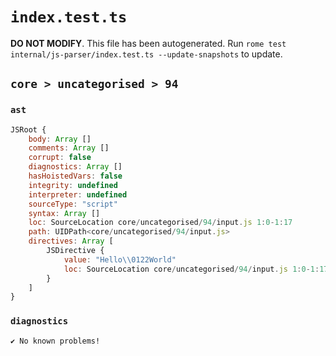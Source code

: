 # `index.test.ts`

**DO NOT MODIFY**. This file has been autogenerated. Run `rome test internal/js-parser/index.test.ts --update-snapshots` to update.

## `core > uncategorised > 94`

### `ast`

```javascript
JSRoot {
	body: Array []
	comments: Array []
	corrupt: false
	diagnostics: Array []
	hasHoistedVars: false
	integrity: undefined
	interpreter: undefined
	sourceType: "script"
	syntax: Array []
	loc: SourceLocation core/uncategorised/94/input.js 1:0-1:17
	path: UIDPath<core/uncategorised/94/input.js>
	directives: Array [
		JSDirective {
			value: "Hello\\0122World"
			loc: SourceLocation core/uncategorised/94/input.js 1:0-1:17
		}
	]
}
```

### `diagnostics`

```
✔ No known problems!

```
